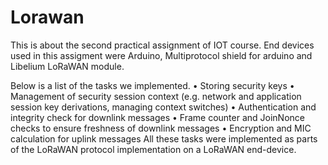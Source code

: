 # Lorawan
This is about the second practical assignment of IOT course. End devices used in this assigment were 
Arduino, Multiprotocol shield for arduino and Libelium LoRaWAN module.

Below is a list of the tasks we implemented.
• Storing security keys
• Management of security session context (e.g. network and application session
key derivations, managing context switches)
• Authentication and integrity check for downlink messages
• Frame counter and JoinNonce checks to ensure freshness of downlink messages
• Encryption and MIC calculation for uplink messages
All these tasks were implemented as parts of the LoRaWAN protocol implementation on a LoRaWAN
end-device.
